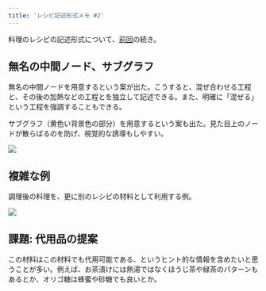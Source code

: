 ```yaml
---
title: 'レシピ記述形式メモ #2'
---
```

料理のレシピの記述形式について、[前回](https://r7kamura.com/articles/2022-05-13-mermaid-recipe-memo)の続き。

無名の中間ノード、サブグラフ
--------------

無名の中間ノードを用意するという案が出た。こうすると、混ぜ合わせる工程と、その後の加熱などの工程とを独立して記述できる。また、明確に「混ぜる」という工程を強調することもできる。

サブグラフ（黄色い背景色の部分）を用意するという案も出た。見た目上のノードが散らばるのを防げ、視覚的な誘導もしやすい。

![](https://lh4.googleusercontent.com/fO8-rTQBuj8k2Sd6G_Ca1apl4bpx4ogHypCzyJM-mfmvPPqNLdaw4aLfT9bPGQO4dx_MuFxNz5rUwVWbrysZoThs06-TVJ96Q7gqWChi0N5eZ7gqacnTSTQsKm02GSU7xL9MoriDQoLWefehdg9Dddxg-_qzIOeQ-C3fN8_x4Hd6mukmJ_KkiML5)

複雑な例
----

調理後の料理を、更に別のレシピの材料として利用する例。

![](https://lh5.googleusercontent.com/6MZ7nkLhi1G1kbKutkx47clNv1C0KqK11m4QuHc6qDeOt2h-dr3rXrAdYNhcDY-Hfs3w-5ZwMs5s2EAvJ4egj-fZWfCeCA6MInRvChHzxBkX8b9aegk1SgYHXy3Xyctw_WOeIdDiG7oqoOUcxqrPJCMI9OwYMreOrDLhTBvM5pTfkgc-tZqXaukf)

課題: 代用品の提案
----------

この材料はこの材料でも代用可能である、というヒント的な情報を含めたいと思うことが多い。例えば、お茶漬けには熱湯ではなくほうじ茶や緑茶のパターンもあるとか、オリゴ糖は蜂蜜や砂糖でも良いとか。
